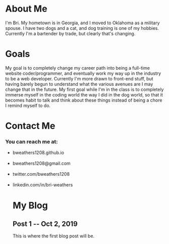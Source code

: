 <!DOCTYPE html>
<html>
<body>

<h1>About Me</h1>

I'm Bri. My hometown is in Georgia, and I moved to Oklahoma as a military spouse. I have two dogs and a cat, and dog training is one of my hobbies.
Currently I'm a bartender by trade, but clearly that's changing.

<h1>Goals</h1>

My goal is to completely change my career path into being a full-time website coder/programmer, and eventually work my way up in the industry to be a web developer.
Currently I'm more drawn to front-end stuff, but having barely begun to understand what the various avenues are I may change that in the future.
My first goal while I'm in the class is to completely immerse myself in the coding world the way I did in the dog world, so that it becomes habit to talk and think about these things instead of being a chore I remind myself to do.

<h1>Contact Me</h1>

<h3>You can reach me at:</h3>
<ul><li>bweathers1208.github.io</li><br>
  <li>bweathers1208@gmail.com</li><br>
  <li>twitter.com/bweathers1208</li><br>
  <li>linkedin.com/in/bri-weathers</li>

<h1>My Blog</h1>

<h2>Post 1 -- Oct 2, 2019</h2>

This is where the first blog post will be.
</body>
</html>

